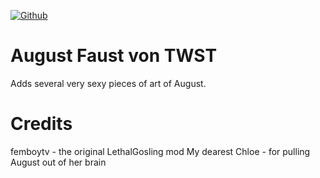 [![Github](https://img.shields.io/badge/dynamic/json?url=https%3A%2F%2Fapi.github.com%2Frepos%2Ffemboytv%2FLC_LethalGosling&query=%24.stargazers_count&suffix=%20stars&style=for-the-badge&logo=github&logoColor=%23FFFFFF&label=%20&labelColor=%23121212&color=%236cc644)](https://github.com/femboytv/LC_LethalGosling)
# August Faust von TWST
Adds several very sexy pieces of art of August.

# Credits
femboytv - the original LethalGosling mod 
My dearest Chloe - for pulling August out of her brain

